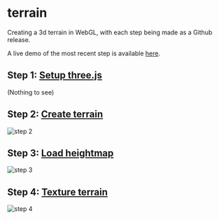 # terrain
Creating a 3d terrain in WebGL, with each step being made as a Github release.

A live demo of the most recent step is available [here](https://wybiral.github.io/terrain/).


## Step 1: [Setup three.js](https://github.com/wybiral/terrain/releases/tag/0.1)
(Nothing to see)
## Step 2: [Create terrain](https://github.com/wybiral/terrain/releases/tag/0.2)
![step 2](https://cloud.githubusercontent.com/assets/3092000/17271932/d712c5c8-564e-11e6-864d-78e7330869d1.png)
## Step 3: [Load heightmap](https://github.com/wybiral/terrain/releases/tag/0.3)
![step 3](https://cloud.githubusercontent.com/assets/3092000/17271990/6f5347ee-5650-11e6-880c-c647ace5c374.png)
## Step 4: [Texture terrain](https://github.com/wybiral/terrain/releases/tag/0.4)
![step 4](https://cloud.githubusercontent.com/assets/3092000/17272066/6ee207da-5652-11e6-9e0f-284f4d565706.png)
